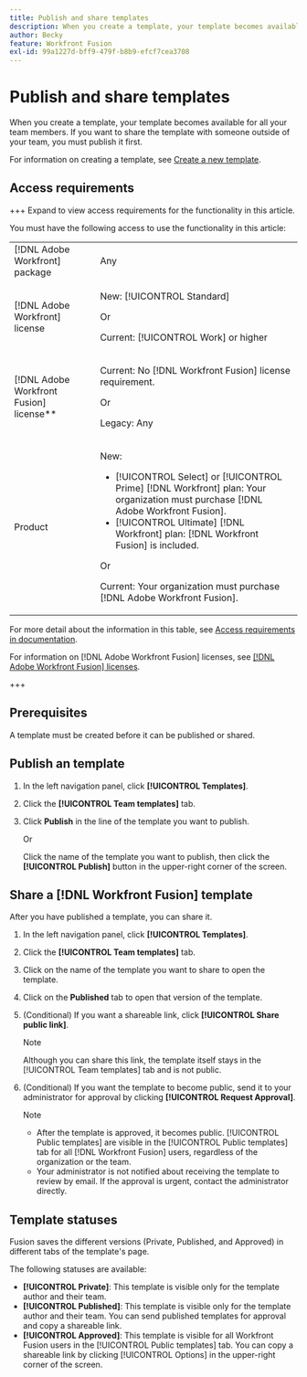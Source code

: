 ```yaml
---
title: Publish and share templates
description: When you create a template, your template becomes available for all your team members. If you want to share the template with someone outside of your team, you must publish it first.
author: Becky
feature: Workfront Fusion
exl-id: 99a1227d-bff9-479f-b8b9-efcf7cea3708
---
```

# Publish and share templates

When you create a template, your template becomes available for all your team members. If you want to share the template with someone outside of your team, you must publish it first.

For information on creating a template, see [Create a new template](/help/workfront-fusion/create-and-manage-templates/create-new-fusion-templates.md).

## Access requirements

+++ Expand to view access requirements for the functionality in this article.

You must have the following access to use the functionality in this article:

<table style="table-layout:auto">
 <col> 
 <col> 
 <tbody> 
  <tr> 
   <td role="rowheader">[!DNL Adobe Workfront] package</td> 
   <td> <p>Any</p> </td> 
  </tr> 
  <tr data-mc-conditions=""> 
   <td role="rowheader">[!DNL Adobe Workfront] license</td> 
   <td> <p>New: [!UICONTROL Standard]</p><p>Or</p><p>Current: [!UICONTROL Work] or higher</p> </td> 
  </tr> 
  <tr> 
   <td role="rowheader">[!DNL Adobe Workfront Fusion] license**</td> 
   <td>
   <p>Current: No [!DNL Workfront Fusion] license requirement.</p>
   <p>Or</p>
   <p>Legacy: Any </p>
   </td> 
  </tr> 
  <tr> 
   <td role="rowheader">Product</td> 
   <td>
   <p>New:</p> <ul><li>[!UICONTROL Select] or [!UICONTROL Prime] [!DNL Workfront] plan: Your organization must purchase [!DNL Adobe Workfront Fusion].</li><li>[!UICONTROL Ultimate] [!DNL Workfront] plan: [!DNL Workfront Fusion] is included.</li></ul>
   <p>Or</p>
   <p>Current: Your organization must purchase [!DNL Adobe Workfront Fusion].</p>
   </td> 
  </tr>
 </tbody> 
</table>

For more detail about the information in this table, see [Access requirements in documentation](/help/workfront-fusion/references/licenses-and-roles/access-level-requirements-in-documentation.md).

For information on [!DNL Adobe Workfront Fusion] licenses, see [[!DNL Adobe Workfront Fusion] licenses](/help/workfront-fusion/set-up-and-manage-workfront-fusion/licensing-operations-overview/license-automation-vs-integration.md).

+++

## Prerequisites

A template must be created before it can be published or shared.

## Publish an template

1. In the left navigation panel, click **[!UICONTROL Templates]**.
1. Click the **[!UICONTROL Team templates]** tab.
1. Click **Publish** in the line of the template you want to publish.

   Or
   
   
   Click the name of the template you want to publish, then click the **[!UICONTROL Publish]** button in the upper-right corner of the screen.

## Share a [!DNL Workfront Fusion] template

After you have published a template, you can share it.

1. In the left navigation panel, click **[!UICONTROL Templates]**.
1. Click the **[!UICONTROL Team templates]** tab.
1. Click on the name of the template you want to share to open the template.
1. Click on the **Published** tab to open that version of the template.
1. (Conditional) If you want a shareable link, click **[!UICONTROL Share public link]**.

   >[!NOTE]
   >
   >Although you can share this link, the template itself stays in the [!UICONTROL Team templates] tab and is not public.

1. (Conditional) If you want the template to become public, send it to your administrator for approval by clicking **[!UICONTROL Request Approval]**.

   >[!NOTE]
   >
   >* After the template is approved, it becomes public. [!UICONTROL Public templates] are visible in the [!UICONTROL Public templates] tab for all [!DNL Workfront Fusion] users, regardless of the organization or the team.
   >* Your administrator is not notified about receiving the template to review by email. If the approval is urgent, contact the administrator directly.


## Template statuses

Fusion saves the different versions (Private, Published, and Approved) in different tabs of the template's page.

The following statuses are available:

* **[!UICONTROL Private]**: This template is visible only for the template author and their team.
* **[!UICONTROL Published]**: This template is visible only for the template author and their team. You can send published templates for approval and copy a shareable link.
* **[!UICONTROL Approved]**: This template is visible for all Workfront Fusion users in the [!UICONTROL Public templates] tab. You can copy a shareable link by clicking [!UICONTROL Options] in the upper-right corner of the screen.

<!--You can also check the status from the [!UICONTROL Team templates] tab. If a template is published, it will have an icon to the right of the template name.

* **Eye icon**: The template is published, it is visible only for the team, and the approval request was not sent.
* **Yellow checkmark icon**: The template is published, it is visible only for the team, and the approval request was sent.
* **Green checkmark icon**: The template is published and public. It is visible for any Workfront Fusion user in the [!UICONTROL Public templates] tab. It is also still visible in the [!UICONTROL Team templates] tab, and the template author or their team member can still edit it.

Templates without icons have [!UICONTROL Private] status. They are not published and are visible only to the team.
-->
